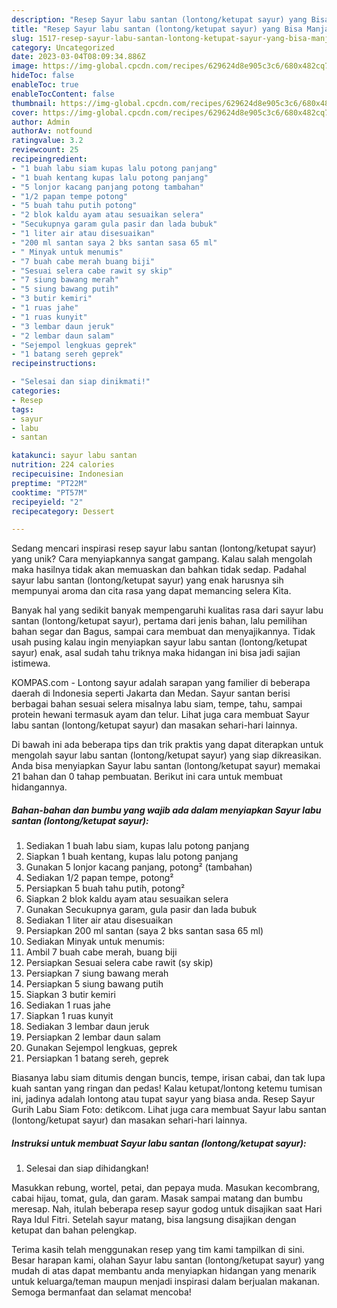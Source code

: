 ```yaml
---
description: "Resep Sayur labu santan (lontong/ketupat sayur) yang Bisa Manjain Lidah"
title: "Resep Sayur labu santan (lontong/ketupat sayur) yang Bisa Manjain Lidah"
slug: 1517-resep-sayur-labu-santan-lontong-ketupat-sayur-yang-bisa-manjain-lidah
category: Uncategorized
date: 2023-03-04T08:09:34.886Z
image: https://img-global.cpcdn.com/recipes/629624d8e905c3c6/680x482cq70/sayur-labu-santan-lontongketupat-sayur-foto-resep-utama.jpg
hideToc: false
enableToc: true
enableTocContent: false
thumbnail: https://img-global.cpcdn.com/recipes/629624d8e905c3c6/680x482cq70/sayur-labu-santan-lontongketupat-sayur-foto-resep-utama.jpg
cover: https://img-global.cpcdn.com/recipes/629624d8e905c3c6/680x482cq70/sayur-labu-santan-lontongketupat-sayur-foto-resep-utama.jpg
author: Admin
authorAv: notfound
ratingvalue: 3.2
reviewcount: 25
recipeingredient:
- "1 buah labu siam kupas lalu potong panjang"
- "1 buah kentang kupas lalu potong panjang"
- "5 lonjor kacang panjang potong tambahan"
- "1/2 papan tempe potong"
- "5 buah tahu putih potong"
- "2 blok kaldu ayam atau sesuaikan selera"
- "Secukupnya garam gula pasir dan lada bubuk"
- "1 liter air atau disesuaikan"
- "200 ml santan saya 2 bks santan sasa 65 ml"
- " Minyak untuk menumis"
- "7 buah cabe merah buang biji"
- "Sesuai selera cabe rawit sy skip"
- "7 siung bawang merah"
- "5 siung bawang putih"
- "3 butir kemiri"
- "1 ruas jahe"
- "1 ruas kunyit"
- "3 lembar daun jeruk"
- "2 lembar daun salam"
- "Sejempol lengkuas geprek"
- "1 batang sereh geprek"
recipeinstructions:

- "Selesai dan siap dinikmati!"
categories:
- Resep
tags:
- sayur
- labu
- santan

katakunci: sayur labu santan 
nutrition: 224 calories
recipecuisine: Indonesian
preptime: "PT22M"
cooktime: "PT57M"
recipeyield: "2"
recipecategory: Dessert

---
```





Sedang mencari inspirasi resep sayur labu santan (lontong/ketupat sayur) yang unik? Cara menyiapkannya sangat gampang. Kalau salah mengolah maka hasilnya tidak akan memuaskan dan bahkan tidak sedap. Padahal sayur labu santan (lontong/ketupat sayur) yang enak harusnya sih mempunyai aroma dan cita rasa yang dapat memancing selera Kita.





Banyak hal yang sedikit banyak mempengaruhi kualitas rasa dari sayur labu santan (lontong/ketupat sayur), pertama dari jenis bahan, lalu pemilihan bahan segar dan Bagus, sampai cara membuat dan menyajikannya. Tidak usah pusing kalau ingin menyiapkan sayur labu santan (lontong/ketupat sayur) enak,      asal sudah tahu triknya maka hidangan ini bisa jadi sajian istimewa.














KOMPAS.com - Lontong sayur adalah sarapan yang familier di beberapa daerah di Indonesia seperti Jakarta dan Medan. Sayur santan berisi berbagai bahan sesuai selera misalnya labu siam, tempe, tahu, sampai protein hewani termasuk ayam dan telur. Lihat juga cara membuat Sayur labu santan (lontong/ketupat sayur) dan masakan sehari-hari lainnya.






Di bawah ini ada beberapa tips dan trik praktis yang dapat diterapkan untuk mengolah sayur labu santan (lontong/ketupat sayur) yang siap dikreasikan. Anda bisa menyiapkan Sayur labu santan (lontong/ketupat sayur) memakai 21 bahan dan 0 tahap pembuatan. Berikut ini cara untuk membuat hidangannya.

<!--inarticleads1-->

##### Bahan-bahan dan bumbu yang wajib ada dalam menyiapkan Sayur labu santan (lontong/ketupat sayur):

1. Sediakan 1 buah labu siam, kupas lalu potong panjang
1. Siapkan 1 buah kentang, kupas lalu potong panjang
1. Gunakan 5 lonjor kacang panjang, potong² (tambahan)
1. Sediakan 1/2 papan tempe, potong²
1. Persiapkan 5 buah tahu putih, potong²
1. Siapkan 2 blok kaldu ayam atau sesuaikan selera
1. Gunakan Secukupnya garam, gula pasir dan lada bubuk
1. Sediakan 1 liter air atau disesuaikan
1. Persiapkan 200 ml santan (saya 2 bks santan sasa 65 ml)
1. Sediakan  Minyak untuk menumis:
1. Ambil 7 buah cabe merah, buang biji
1. Persiapkan Sesuai selera cabe rawit (sy skip)
1. Persiapkan 7 siung bawang merah
1. Persiapkan 5 siung bawang putih
1. Siapkan 3 butir kemiri
1. Sediakan 1 ruas jahe
1. Siapkan 1 ruas kunyit
1. Sediakan 3 lembar daun jeruk
1. Persiapkan 2 lembar daun salam
1. Gunakan Sejempol lengkuas, geprek
1. Persiapkan 1 batang sereh, geprek


Biasanya labu siam ditumis dengan buncis, tempe, irisan cabai, dan tak lupa kuah santan yang ringan dan pedas! Kalau ketupat/lontong ketemu tumisan ini, jadinya adalah lontong atau tupat sayur yang biasa anda. Resep Sayur Gurih Labu Siam Foto: detikcom. Lihat juga cara membuat Sayur labu santan (lontong/ketupat sayur) dan masakan sehari-hari lainnya. 

<!--inarticleads2-->

##### Instruksi untuk membuat Sayur labu santan (lontong/ketupat sayur):


1. Selesai dan siap dihidangkan!

Masukkan rebung, wortel, petai, dan pepaya muda. Masukan kecombrang, cabai hijau, tomat, gula, dan garam. Masak sampai matang dan bumbu meresap. Nah, itulah beberapa resep sayur godog untuk disajikan saat Hari Raya Idul Fitri. Setelah sayur matang, bisa langsung disajikan dengan ketupat dan bahan pelengkap. 

Terima kasih telah menggunakan resep yang tim kami tampilkan di sini. Besar harapan kami, olahan Sayur labu santan (lontong/ketupat sayur) yang mudah di atas dapat membantu anda menyiapkan hidangan yang menarik untuk keluarga/teman maupun menjadi inspirasi dalam berjualan makanan. Semoga bermanfaat dan selamat mencoba!
